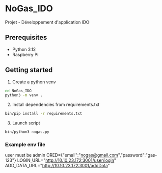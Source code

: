 # NoGas_IDO
Projet - Développement d'application IDO

## Prerequisites
- Python 3.12
- Raspberry Pi

## Getting started
1. Create a python venv
```bash
cd NoGas_IDO
python3 -m venv .
```
2. Install dependencies from requirements.txt
```bash
bin/pip install -r requirements.txt
```

3. Launch script
```bash
bin/python3 nogas.py
```
### Example env file 
user must be admin 
CRED={"email":"nogas@gmail.com","password":"gas-123"}
LOGIN_URL="http://10.10.23.172:3001/user/login"
ADD_DATA_URL="http://10.10.23.172:3001/addData"
